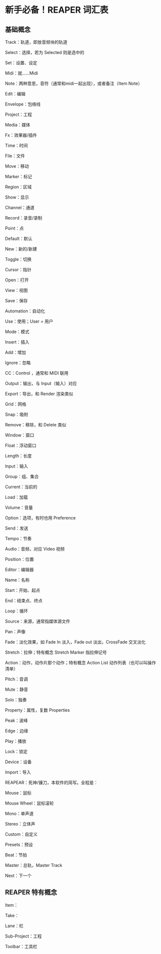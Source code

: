 # 新手必备！REAPER 词汇表

## 基础概念

Track：轨道，即放音频块的轨道

Select：选择，若为 Selected 则是选中的

Set：设置、设定

Midi：就……Midi

Note：两种意思，音符（通常和midi一起出现），或者备注（Item Note）

Edit：编辑

Envelope：包络线

Project：工程

Media：媒体

Fx：效果器/插件

Time：时间

File：文件

Move：移动

Marker：标记

Region：区域

Show：显示

Channel：通道

Record：录音/录制

Point：点

Default：默认

New：新的/新建

Toggle：切换

Cursor：指针

Open：打开

View：视图

Save：保存

Automation：自动化

Use：使用；User = 用户

Mode：模式

Insert：插入

Add：增加

Ignore：忽略

CC：Control ，通常和 MIDI 联用

Output：输出，与 Input（输入）对应

Export：导出，和 Render 渲染类似

Grid：网格

Snap：吸附



Remove：移除，和 Delete 类似

Window：窗口

Float：浮动窗口

Length：长度

Input：输入

Group：组、集合

Current：当前的

Load：加载

Volume：音量

Option：选项，有时也用 Preference

Send：发送

Tempo：节奏

Audio：音频，对应 Video 视频

Position：位置

Editor：编辑器

Name：名称

Start：开始、起点

End：结束点、终点

Loop：循环

Source：来源，通常指媒体源文件

Pan：声像

Fade：淡化效果，如 Fade In 淡入，Fade out 淡出，CrossFade 交叉淡化

Stretch：拉伸；特有概念 Stretch Marker 指拉伸记号

Action：动作，动作片那个动作；特有概念 Action List 动作列表（也可以叫操作清单）

Pitch：音调

Mute：静音

Solo：独奏

Property：属性，复数 Properties

Peak：波峰

Edge：边缘

Play：播放

Lock：锁定

Device：设备

Import：导入

REAPEAR：死神/镰刀，本软件的简写。全程是：



Mouse：鼠标

Mouse Wheel：鼠标滚轮



Mono：单声道

Stereo：立体声



Custom：自定义



Presets：预设

Beat：节拍



Master：总轨，Master Track



Next：下一个













## REAPER 特有概念



Item：

Take：

Lane：栏

Sub-Project：工程

Toolbar：工具栏





















